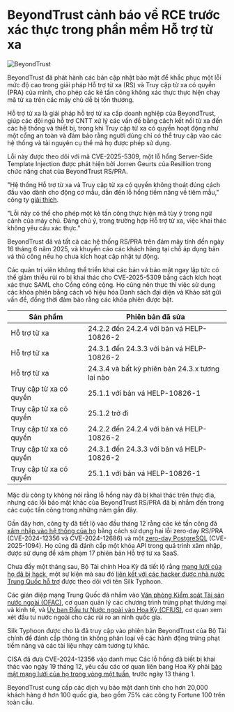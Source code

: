 # BeyondTrust cảnh báo về RCE trước xác thực trong phần mềm Hỗ trợ từ xa

![BeyondTrust](https://www.bleepstatic.com/content/hl-images/2025/06/18/BeyondTrust.jpg)

BeyondTrust đã phát hành các bản cập nhật bảo mật để khắc phục một lỗi mức độ cao trong giải pháp Hỗ trợ từ xa (RS) và Truy cập từ xa có quyền (PRA) của mình, cho phép các kẻ tấn công không xác thực thực hiện chạy mã từ xa trên các máy chủ dễ bị tổn thương.

Hỗ trợ từ xa là giải pháp hỗ trợ từ xa cấp doanh nghiệp của BeyondTrust, giúp các đội ngũ hỗ trợ CNTT xử lý các vấn đề bằng cách kết nối từ xa đến các hệ thống và thiết bị, trong khi Truy cập từ xa có quyền hoạt động như một cổng an toàn và đảm bảo rằng người dùng chỉ có thể truy cập vào các hệ thống và tài nguyên cụ thể mà họ được phép sử dụng.

Lỗi này được theo dõi với mã CVE-2025-5309, một lỗ hổng Server-Side Template Injection được phát hiện bởi Jorren Geurts của Resillion trong chức năng chat của BeyondTrust RS/PRA.

"Hệ thống Hỗ trợ từ xa và Truy cập từ xa có quyền không thoát đúng cách đầu vào dành cho động cơ mẫu, dẫn đến lỗ hổng tiềm năng về tiêm mẫu," công ty [giải thích](https://www.beyondtrust.com/trust-center/security-advisories/bt25-04).

"Lỗi này có thể cho phép một kẻ tấn công thực hiện mã tùy ý trong ngữ cảnh của máy chủ. Đáng chú ý, trong trường hợp Hỗ trợ từ xa, việc khai thác không yêu cầu xác thực."

BeyondTrust đã vá tất cả các hệ thống RS/PRA trên đám mây tính đến ngày 16 tháng 6 năm 2025, và khuyến cáo các khách hàng tại chỗ áp dụng bản vá thủ công nếu họ chưa kích hoạt cập nhật tự động.

Các quản trị viên không thể triển khai các bản vá bảo mật ngay lập tức có thể giảm thiểu rủi ro bị khai thác cho CVE-2025-5309 bằng cách kích hoạt xác thực SAML cho Cổng công cộng. Họ cũng nên thực thi việc sử dụng các khóa phiên bằng cách vô hiệu hóa Danh sách đại diện và Khảo sát gửi vấn đề, đồng thời đảm bảo rằng các khóa phiên được bật.

| **Sản phẩm**              | **Phiên bản đã sửa**                        |
| ------------------------ | ---------------------------------------- |
| Hỗ trợ từ xa           | 24.2.2 đến 24.2.4 với bản vá HELP-10826-2 |
| Hỗ trợ từ xa           | 24.3.1 đến 24.3.3 với bản vá HELP-10826-2 |
| Hỗ trợ từ xa           | 24.3.4 và bất kỳ phiên bản 24.3.x tương lai nào     |
| Truy cập từ xa có quyền | 25.1.1 với bản vá HELP-10826-1           |
| Truy cập từ xa có quyền | 25.1.2 trở đi                         |
| Truy cập từ xa có quyền | 24.2.2 đến 24.2.4 với bản vá HELP-10826-2 |
| Truy cập từ xa có quyền | 24.3.1 đến 24.3.3 với bản vá HELP-10826-2 |
| Truy cập từ xa có quyền | 25.1.1 với bản vá HELP-10826-1           |

Mặc dù công ty không nói rằng lỗ hổng này đã bị khai thác trên thực địa, nhưng các lỗi bảo mật khác của BeyondTrust RS/PRA đã bị nhắm đến trong các cuộc tấn công trong những năm gần đây.

Gần đây hơn, công ty đã tiết lộ vào đầu tháng 12 rằng các kẻ tấn công đã [xâm nhập vào hệ thống của họ](https://www.bleepingcomputer.com/news/security/beyondtrust-says-hackers-breached-remote-support-saas-instances/) bằng cách sử dụng hai lỗi zero-day RS/PRA (CVE-2024-12356 và CVE-2024-12686) và một [zero-day PostgreSQL](https://www.bleepingcomputer.com/news/security/postgresql-flaw-exploited-as-zero-day-in-beyondtrust-breach/) (CVE-2025-1094). Họ cũng đã đánh cắp một khóa API trong quá trình xâm nhập, được sử dụng để xâm phạm 17 phiên bản Hỗ trợ từ xa SaaS.

Chưa đầy một tháng sau, Bộ Tài chính Hoa Kỳ đã tiết lộ rằng [mạng lưới của họ đã bị hack](https://www.bleepingcomputer.com/news/security/us-treasury-department-breached-through-remote-support-platform/), một sự kiện mà sau đó [liên kết với các hacker được nhà nước Trung Quốc hỗ trợ](https://www.bloomberg.com/news/articles/2025-01-08/white-house-rushes-to-finish-cyber-order-after-china-hacks) được theo dõi với tên Silk Typhoon.

Các gián điệp mạng Trung Quốc đã nhắm vào [Văn phòng Kiểm soát Tài sản nước ngoài (OFAC)](https://www.bleepingcomputer.com/news/security/chinese-hackers-targeted-sanctions-office-in-treasury-attack/), cơ quan quản lý các chương trình trừng phạt thương mại và kinh tế, và [Ủy ban Đầu tư Nước ngoài vào Hoa Kỳ (CFIUS)](https://www.bleepingcomputer.com/news/security/treasury-hackers-also-breached-us-foreign-investments-review-office/), cơ quan xem xét đầu tư nước ngoài cho các rủi ro an ninh quốc gia.

Silk Typhoon được cho là đã truy cập vào phiên bản BeyondTrust của Bộ Tài chính để đánh cắp thông tin không phân loại về các hành động trừng phạt tiềm năng và các tài liệu nhạy cảm tương tự khác.

CISA đã đưa CVE-2024-12356 vào danh mục Các lỗ hổng đã biết bị khai thác vào ngày 19 tháng 12, yêu cầu các cơ quan liên bang Hoa Kỳ phải [bảo mật mạng lưới của họ trong vòng một tuần](https://www.bleepingcomputer.com/news/security/cisa-orders-agencies-to-patch-beyondtrust-bug-exploited-in-attacks/), trước ngày 13 tháng 1.

BeyondTrust cung cấp các dịch vụ bảo mật danh tính cho hơn 20,000 khách hàng ở hơn 100 quốc gia, bao gồm 75% các công ty Fortune 100 trên toàn cầu.